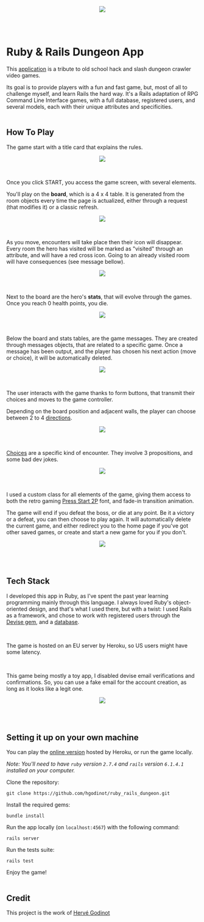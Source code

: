 <span style="background-color: green">
  <p align="center">
    <img src="app/assets/images/title.png">
  </p>

  <br><br>
  # Ruby & Rails Dungeon App

  This [application](https://ruby-rails-dungeon-app.herokuapp.com/) is a tribute to old school hack and slash dungeon crawler video games.

  Its goal is to provide players with a fun and fast game, but, most of all to challenge myself, and learn Rails the hard way. It's a Rails adaptation of RPG Command Line Interface games, with a full database, registered users, and several models, each with their unique attributes and specificities.
  <br><br>
  ## How To Play

  The game start with a title card that explains the rules.

  <p align="center">
    <img src="app/assets/images/presentation-card.png">
  </p>
  <br>

  Once you click START, you access the game screen, with several elements.

  You'll play on the **board**, which is a 4 x 4 table. It is generated from the room objects every time the page is actualized, either through a request (that modifies it) or a classic refresh.

  <p align="center">
    <img src="app/assets/images/board-only.png">
  </p>
  <br>

  As you move, encounters will take place then their icon will disappear. Every room the hero has visited will be marked as "visited" through an attribute, and will have a red cross icon. Going to an already visited room will have consequences (see message bellow).

  <p align="center">
    <img src="app/assets/images/board-red-cross.png">
  </p>
  <br>

  Next to the board are the hero's **stats**, that will evolve through the games. Once you reach 0 health points, you die.

  <p align="center">
    <img src="app/assets/images/stats.png">
  </p>
  <br>

  Below the board and stats tables, are the game messages. They are created through messages objects, that are related to a specific game. Once a message has been output, and the player has chosen his next action (move or choice), it will be automatically deleted.

  <p align="center">
    <img src="app/assets/images/messages.png">
  </p>
  <br>

  The user interacts with the game thanks to form buttons, that transmit their choices and moves to the game controller. 

  Depending on the board position and adjacent walls, the player  can choose between 2 to 4 [directions](https://github.com/hgodinot/ruby_rails_dungeon/blob/main/app/views/games/_commands.html.erb).

  <p align="center">
    <img src="app/assets/images/4-directions.png">
  </p>
  <br>

  [Choices](https://github.com/hgodinot/ruby_rails_dungeon/blob/main/app/views/games/_choices.html.erb) are a specific kind of encounter. They involve 3 propositions, and some bad dev jokes.

  <p align="center">
    <img src="app/assets/images/choices.png">
  </p>
  <br>

  I used a custom class for all elements of the game, giving them access to both the retro gaming [Press Start 2P](https://fonts.google.com/specimen/Press+Start+2P) font, and fade-in transition animation.

  The game will end if you defeat the boss, or die at any point. Be it a victory or a defeat, you can then choose to play again. It will automatically delete the current game, and either redirect you to the home page if you've got other saved games, or create and start a new game for you if you don't.

  <p align="center">
    <img src="app/assets/images/board-end.png">
  </p>
  <br><br>

  ## Tech Stack

  I developed this app in Ruby, as I’ve spent the past year learning programming mainly through this language. I always loved Ruby's object-oriented design, and that's what I used there, but with a twist: I used Rails as a framework, and chose to work with registered users through the [Devise gem](https://github.com/heartcombo/devise), and a  [database](https://github.com/hgodinot/ruby_rails_dungeon/blob/main/db/schema.rb).

  <br>

  The game is hosted on an EU server by Heroku, so US users might have some latency.

  <br>

  This game being mostly a toy app, I disabled devise email verifications and confirmations. So, you can use a fake email for the account creation, as long as it looks like a legit one.

  <p align="center">
    <img src="app/assets/images/sign-in.png">
  </p>
  <br><br>

  ## Setting it up on your own machine

  You can play the [online version](https://ruby-rails-dungeon-app.herokuapp.com/) hosted by Heroku, or run the game locally.

  *Note: You'll need to have `ruby` version `2.7.4` and `rails` version `6.1.4.1` installed on your computer.*

  Clone the repository:

  ```unix
  git clone https://github.com/hgodinot/ruby_rails_dungeon.git
  ```

  Install the required gems:

  ```unix
  bundle install
  ```

  Run the app locally (on `localhost:4567`) with the following command:

  ```unix
  rails server
  ```

  Run the tests suite:

  ```unix
  rails test
  ```

  Enjoy the game!
  <br><br>

  ## Credit

  This project is the work of [Hervé Godinot](https://www.linkedin.com/in/hervegodinot/)
</span>